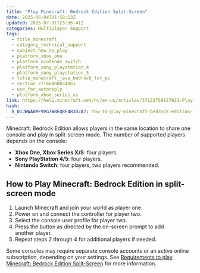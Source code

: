```yaml
---
title: "Play Minecraft: Bedrock Edition Split-Screen"
date: 2025-06-04T01:58:13Z
updated: 2025-07-31T23:36:41Z
categories: Multiplayer Support
tags:
  - title_minecraft
  - category_technical_support
  - subject_how_to_play
  - platform_xbox_one
  - platform_nintendo_switch
  - platform_sony_playstation_4
  - platform_sony_playstation_5
  - title_minecraft_java_bedrock_for_pc
  - section_27166460834061
  - use_for_autoreply
  - platform_xbox_series_xs
link: https://help.minecraft.net/hc/en-us/articles/37122759127821-Play-Minecraft-Bedrock-Edition-Split-Screen
hash:
  h_01JWWABMF9VG7W8EQ8F48JD2A7: how-to-play-minecraft-bedrock-edition-in-split-screen-mode
---
```


Minecraft: Bedrock Edition allows players in the same location to share one console and play in split-screen mode. The number of supported players depends on the console:

- **Xbox One, Xbox Series X/S**: four players.
- **Sony PlayStation 4/5**: four players.
- **Nintendo Switch**: four players, two players recommended.

## How to Play Minecraft: Bedrock Edition in split-screen mode

1.  Launch Minecraft and join your world as player one.
2.  Power on and connect the controller for player two.
3.  Select the console user profile for player two.
4.  Press the button as directed by the on-screen prompt to add another player.
5.  Repeat steps 2 through 4 for additional players if needed.

Some consoles may require separate console accounts or an active online subscription, depending on your settings. See [Requirements to play Minecraft: Bedrock Edition Split-Screen](./Requirements-to-Play-Minecraft-Bedrock-Edition-Split-Screen.md) for more information.
